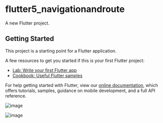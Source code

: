 # flutter5_navigationandroute

A new Flutter project.

## Getting Started

This project is a starting point for a Flutter application.

A few resources to get you started if this is your first Flutter project:

- [Lab: Write your first Flutter app](https://flutter.dev/docs/get-started/codelab)
- [Cookbook: Useful Flutter samples](https://flutter.dev/docs/cookbook)

For help getting started with Flutter, view our
[online documentation](https://flutter.dev/docs), which offers tutorials,
samples, guidance on mobile development, and a full API reference.

![image](https://user-images.githubusercontent.com/89905647/159298198-f39d67be-6392-43fc-8947-9e16607b2afb.png)

![image](https://user-images.githubusercontent.com/89905647/159298237-34e9393c-b330-4073-87c7-b0b143e25f24.png)

